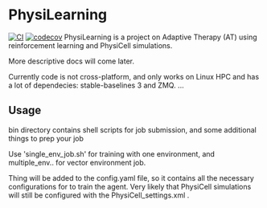 # PhysiLearning
[![CI](https://github.com/sergiyayf/PhysiLearning/actions/workflows/ci.yaml/badge.svg)](https://github.com/sergiyayf/PhysiLearning/actions/workflows/ci.yaml)
[![codecov](https://codecov.io/github/sergiyayf/PhysiLearning/branch/master/graph/badge.svg?token=EsiaxXIL7Z)](https://codecov.io/github/sergiyayf/PhysiLearning)
PhysiLearning is a project on Adaptive Therapy (AT) using reinforcement learning and PhysiCell simulations.

More descriptive docs will come later.

Currently code is not cross-platform, and only works on Linux HPC and has a lot of dependecies: stable-baselines 3 and ZMQ. 
...

## Usage 

bin directory contains shell scripts for job submission, and some additional things to prep your job

Use 'single_env_job.sh' for training with one environment, and multiple_env.. for vector environment job. 

Thing will be added to the config.yaml file, so it contains all the necessary configurations for to train the agent. Very likely that PhysiCell simulations will still be configured with the PhysiCell_settings.xml . 
